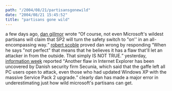 ```yaml
---
path: "/2004/08/21/partisansgonewild" 
date: "2004/08/21 15:45:52" 
title: "partisans gone wild" 
---
```

<p>a few days ago, <a href="http://www.siliconvalley.com/mld/siliconvalley/business/columnists/dan_gillmor/9415518.htm">dan gillmor</a> wrote <q>Of course, not even Microsoft's wildest partisans will claim that SP2 will turn the safety switch to "on'' in an all-encompassing way.</q> <a href="http://radio.weblogs.com/0001011/2004/08/19.html#a8108">robert scoble</a> proved dan wrong by responding <q>When he says "not perfect" that means that he believes it has a flaw that'll let an attacker in from the outside. That simply IS NOT TRUE.</q> yesterday, <a href="http://www.informationweek.com/story/showArticle.jhtml?articleID=29116685">information week</a> reported <q>Another flaw in Internet Explorer has been uncovered by Danish security firm Secunia, which said that the gaffe left all PC users open to attack, even those who had updated Windows XP with the massive Service Pack 2 upgrade.</q> clearly dan has made a major error in underestimating just how wild microsoft's partisans can get.</p>